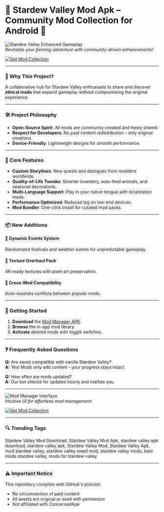 # 🌱 Stardew Valley Mod Apk – Community Mod Collection for Android 🍄  

![Stardew Valley Enhanced Gameplay](https://rexdl.com/image/android/game/stardew-valley.jpg)  
*Revitalize your farming adventure with community-driven enhancements!*  

[![Get Mod Collection](https://img.shields.io/badge/Download-Collection-9cf?style=for-the-badge&logo=github)](https://example.com)  

---  

### 🌟 Why This Project?  

A collaborative hub for Stardew Valley enthusiasts to share and discover **ethical mods** that expand gameplay without compromising the original experience.  

---  

### 🛠️ Project Philosophy  

- **Open-Source Spirit**: All mods are community-created and freely shared.  
- **Respect for Developers**: No paid content redistribution – only original creations.  
- **Device-Friendly**: Lightweight designs for smooth performance.  

---  

### 🧩 Core Features  

- **Custom Storylines**: New quests and dialogues from modders worldwide.  
- **Quality-of-Life Tweaks**: Smarter inventory, auto-feed animals, and seasonal decorations.  
- **Multi-Language Support**: Play in your native tongue with localization mods.  
- **Performance Optimized**: Reduced lag on low-end devices.  
- **Mod Bundler**: One-click install for curated mod packs.  

---  

### 📦 New Additions  

#### 🔄 Dynamic Events System  
Randomized festivals and weather events for unpredictable gameplay.  

#### 🎨 Texture Overhaul Pack  
4K-ready textures with pixel-art preservation.  

#### 🤝 Cross-Mod Compatibility  
Auto-resolves conflicts between popular mods.  

---  

### 🚀 Getting Started  

1. **Download** the [Mod Manager APK](https://example.com).  
2. **Browse** the in-app mod library.  
3. **Activate** desired mods with toggle switches.  

---  

### ❓ Frequently Asked Questions  

**Q:** Are saves compatible with vanilla Stardew Valley?  
**A:** Yes! Mods only add content – your progress stays intact.  

**Q:** How often are mods updated?  
**A:** Our bot checks for updates hourly and notifies you.  

---  

![Mod Manager Interface](https://i.ytimg.com/vi/ei5MpU0-qNY/hq720.jpg)  
*Intuitive UI for effortless mod management*  

[![Get Mod Collection](https://img.shields.io/badge/Download-Collection-9cf?style=for-the-badge&logo=github)](https://example.com)  

---  

### 🔍 Trending Tags  

Stardew Valley Mod Download, Stardew Valley Mod Apk, stardew valley apk download, stardew valley apk, Stardew Valley Mod, Stardew Valley Apk, mod stardew valley, stardew valley weed mod, stardew valley mods, best mods stardew valley, mods for stardew valley

---  

### ⚠️ Important Notice  
This repository complies with GitHub's policies:  
- No circumvention of paid content  
- All assets are original or used with permission  
- Not affiliated with ConcernedApe  
